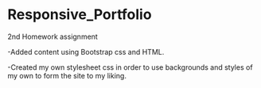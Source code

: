 # Responsive_Portfolio
2nd Homework assignment

-Added content using Bootstrap css and HTML.

-Created my own stylesheet css in order to use backgrounds and styles of my own to form the site to my liking.